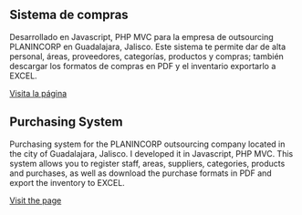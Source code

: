## Sistema de compras

Desarrollado en Javascript, PHP MVC para la empresa de outsourcing PLANINCORP en Guadalajara, Jalisco. 
Este sistema te permite dar de alta personal, áreas, proveedores, categorías, productos y compras; 
también descargar los formatos de compras en PDF y el inventario exportarlo a EXCEL.

[Visita la página](http://planincorp.42web.io/)

## Purchasing System

Purchasing system for the PLANINCORP outsourcing company located in the city of Guadalajara, Jalisco. 
I developed it in Javascript, PHP MVC. This system allows you to register staff, areas, suppliers, categories, products and purchases, 
as well as download the purchase formats in PDF and export the inventory to EXCEL.

[Visit the page](http://planincorp.42web.io/)
